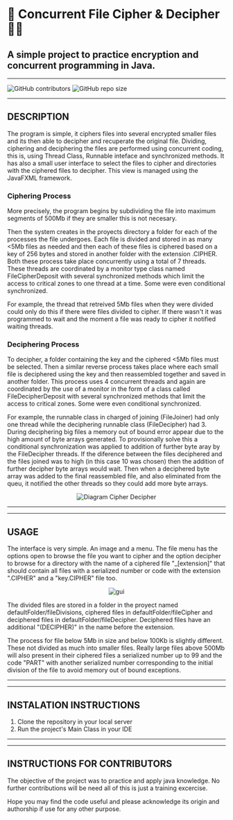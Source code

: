 # 🔐 __Concurrent File Cipher & Decipher__ 👨‍💻
## A simple project to practice encryption and concurrent programming in Java.

___

![GitHub contributors](https://img.shields.io/github/contributors/DRBondyaleJuez/FileCipherDecipher)
![GitHub repo size](https://img.shields.io/github/repo-size/DRBondyaleJuez/FileCipherDecipher)
___

## __DESCRIPTION__

The program is simple, it ciphers files into several encrypted smaller files and its then able to decipher and recuperate the original file. Dividing, ciphering and deciphering the files are performed using concurrent coding, this is, using Thread Class, Runnable inteface and synchronized methods. It has also a small user interface to select the files to cipher and directories with the ciphered files to decipher. This view is managed using the JavaFXML framework.

### __Ciphering Process__

More precisely, the program begins by subdividing the file into maximum segments of 500Mb if they are smaller this is not necesary.

Then the system creates in the proyects directory a folder for each of the processes the file undergoes. Each file is divided and stored in as many <5Mb files as needed and then each of these files is ciphered based on a key of 256 bytes and stored in another folder with the extension .CIPHER. Both these process take place concurrently using a total of 7 threads. These threads are coordinated by a monitor type class named FileCipherDeposit with several synchronized methods which limit the access to critical zones to one thread at a time. Some were even conditional synchronized.

For example, the thread that retreived 5Mb files when they were divided could only do this if there were files divided to cipher. If there wasn't it was programmed to wait and the moment a file was ready to cipher it notified waiting threads.

### __Deciphering Process__

To decipher, a folder containing the key and the ciphered <5Mb files must be selected. Then a similar reverse process takes place where each small file is deciphered using the key and then reassembled together and saved in another folder. This process uses 4 concurrent threads and again are coordinated by the use of a monitor in the form of a class called FileDecipherDeposit with several synchronized methods that limit the access to critical zones. Some were even conditional synchronized.

For example, the runnable class in charged of joining (FileJoiner) had only one thread while the deciphering runnable class (FileDecipher) had 3. During deciphering big files a memory out of bound error appear due to the high amount of byte arrays generated. To provisionally solve this a conditional synchronization was applied to addition of further byte aray by the FileDecipher threads. If the diference between the files deciphered and the files joined was to high (in this case 10 was chosen) then the addition of further decipher byte arrays would wait. Then when a deciphered byte array was added  to the final reassembled file, and also eliminated from the queu, it notified the other threads so they could add more byte arrays.



<div style="text-align: center;">

![Diagram Cipher Decipher](https://user-images.githubusercontent.com/98281752/223583292-cebd6340-4c8b-498e-a832-177a9eb07a6d.png)

</div>

___
___

## __USAGE__
The interface is very simple. An image and a menu. The file menu has the options open to browse the file you want to cipher and the option decipher to browse for a directory with the name of a ciphered file "_[extension]" that should contain all files with a serialized number or code with the extension ".CIPHER" and a "key.CIPHER" file too. 

<div style="text-align: center;">

![gui](https://user-images.githubusercontent.com/98281752/223583430-267199b6-1011-4cdf-b9e1-b469f38fca7d.png)

</div>

The divided files are stored in a folder in the proyect named defaultFolder/fileDivisions, ciphered files in defaultFolder/fileCipher and deciphered files in defaultFolder/fileDecipher. Deciphered files have an additional "(DECIPHER)" in the name before the extension.

The process for file below 5Mb in size and below 100Kb is slightly different. These not divided as much into smaller files. Really large files above 500Mb will also present in their ciphered files a serialized number up to 99 and the code "PART" with another serialized number corresponding to the initial division of the file to avoid memory out of bound exceptions.

___
___

## __INSTALATION INSTRUCTIONS__
<!-- OL -->
1. Clone the repository in your local server
2. Run the project's Main Class in your IDE
___
___
## __INSTRUCTIONS FOR CONTRIBUTORS__
The objective of the project was to practice and apply java knowledge. No further contributions will be need all of this is just a training excercise.  

Hope you may find the code useful and please acknowledge its origin and authorship if use for any other purpose.






